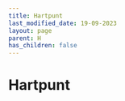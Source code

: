 ```yaml
---
title: Hartpunt
last_modified_date: 19-09-2023
layout: page
parent: H
has_children: false
---
```


Hartpunt
========

